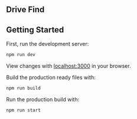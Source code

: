 Drive Find
---

## Getting Started

First, run the development server:

```bash
npm run dev
```

View changes with [localhost:3000](http://localhost:3000) in your browser.

Build the production ready files with:

```bash
npm run build
```

Run the production build with:
```bash
npm run start
```